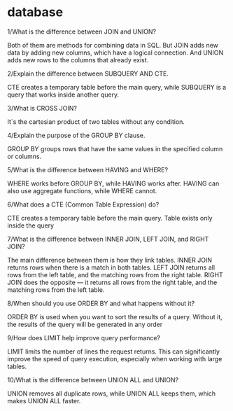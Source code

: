 # database
1/What is the difference between JOIN and UNION?

Both of them are methods for combining data in SQL. But JOIN adds new data by adding new columns, which have a logical connection. And UNION adds new rows to the columns that already exist.

2/Explain the difference between SUBQUERY AND CTE.

CTE creates a temporary table before the main query, while SUBQUERY is a query that works inside another query.

3/What is CROSS JOIN?

It`s the cartesian product of two tables without any condition.

4/Explain the purpose of the GROUP BY clause.

GROUP BY groups rows that have the same values in the specified column or columns.

5/What is the difference between HAVING and WHERE?

WHERE works before GROUP BY, while HAVING works after. HAVING can also use aggregate functions, while WHERE cannot.

6/What does a CTE (Common Table Expression) do?

CTE creates a temporary table before the main query. Table exists only inside the query

7/What is the difference between INNER JOIN, LEFT JOIN, and RIGHT JOIN?

The main difference between them is how they link tables. INNER JOIN returns rows when there is a match in both tables. LEFT JOIN returns all rows from the left table, and the matching rows from the right table. RIGHT JOIN does the opposite — it returns all rows from the right table, and the matching rows from the left table.

8/When should you use ORDER BY and what happens without it?

ORDER BY is used when you want to sort the results of a query. Without it, the results of the query will be generated in any order

9/How does LIMIT help improve query performance?

LIMIT limits the number of lines the request returns. This can significantly improve the speed of query execution, especially when working with large tables.

10/What is the difference between UNION ALL and UNION?

UNION removes all duplicate rows, while UNION ALL keeps them, which makes UNION ALL faster.

